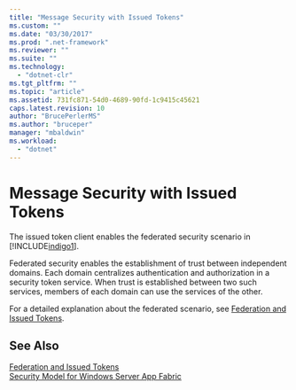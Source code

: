 ```yaml
---
title: "Message Security with Issued Tokens"
ms.custom: ""
ms.date: "03/30/2017"
ms.prod: ".net-framework"
ms.reviewer: ""
ms.suite: ""
ms.technology: 
  - "dotnet-clr"
ms.tgt_pltfrm: ""
ms.topic: "article"
ms.assetid: 731fc871-54d0-4689-90fd-1c9415c45621
caps.latest.revision: 10
author: "BrucePerlerMS"
ms.author: "bruceper"
manager: "mbaldwin"
ms.workload: 
  - "dotnet"
---
```

# Message Security with Issued Tokens
The issued token client enables the federated security scenario in [!INCLUDE[indigo1](../../../../includes/indigo1-md.md)].  
  
 Federated security enables the establishment of trust between independent domains. Each domain centralizes authentication and authorization in a security token service. When trust is established between two such services, members of each domain can use the services of the other.  
  
 For a detailed explanation about the federated scenario, see [Federation and Issued Tokens](../../../../docs/framework/wcf/feature-details/federation-and-issued-tokens.md).  
  
## See Also  
 [Federation and Issued Tokens](../../../../docs/framework/wcf/feature-details/federation-and-issued-tokens.md)  
 [Security Model for Windows Server App Fabric](http://go.microsoft.com/fwlink/?LinkID=201279&clcid=0x409)
